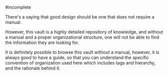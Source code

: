 #incomplete 

There's a saying that good design should be one that does not require a manual.

However, this vault is a highly detailed repository of knowledge, and without a manual and a proper organizational structure, one will not be able to find the information they are looking for.

It is definitely possible to browse this vault without a manual, however, it is always good to have a guide, so that you can understand the specific convention of organization used here which includes tags and hierarchy, and the rationale behind it.